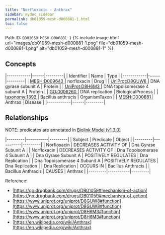 ```yaml
---
title: "Norfloxacin - Anthrax"
sidebar: mydoc_sidebar
permalink: db01059-mesh-d000881-1.html
toc: false 
---
```



Path ID: `DB01059_MESH_D000881_1`
{% include image.html url="images/db01059-mesh-d000881-1.png" file="db01059-mesh-d000881-1.png" alt="db01059-mesh-d000881-1" %}

## Concepts

|------------|------|---------|
| Identifier | Name | Type    |
|------------|------|---------|
| <a href="https://identifiers.org/MESH:D009643">MESH:D009643 </a> | norfloxacin | Drug |
| <a href="https://identifiers.org/UniProt:D8GUW8">UniProt:D8GUW8 </a> | DNA gyrase subunit A | Protein |
| <a href="https://identifiers.org/UniProt:D8H6M3">UniProt:D8H6M3 </a> | DNA topoisomerase 4 subunit A | Protein |
| <a href="https://identifiers.org/GO:0006260">GO:0006260 </a> | DNA replication | BiologicalProcess |
| <a href="https://identifiers.org/taxonomy:1392">taxonomy:1392 </a> | Bacillus anthracis | OrganismTaxon |
| <a href="https://identifiers.org/MESH:D000881">MESH:D000881 </a> | Anthrax | Disease |
|------------|------|---------|

## Relationships


NOTE: predicates are annotated in <a href="https://github.com/biolink/biolink-model/releases/tag/v1.3.0">Biolink Model (v1.3.0)</a>

|---------|-----------|---------|
| Subject | Predicate | Object  |
|---------|-----------|---------|
| Norfloxacin | DECREASES ACTIVITY OF | Dna Gyrase Subunit A |
| Norfloxacin | DECREASES ACTIVITY OF | Dna Topoisomerase 4 Subunit A |
| Dna Gyrase Subunit A | POSITIVELY REGULATES | Dna Replication |
| Dna Topoisomerase 4 Subunit A | POSITIVELY REGULATES | Dna Replication |
| Dna Replication | OCCURS IN | Bacillus Anthracis |
| Bacillus Anthracis | CAUSES | Anthrax |
|---------|-----------|---------|

Reference: 
  - [https://go.drugbank.com/drugs/DB01059#mechanism-of-action](https://go.drugbank.com/drugs/DB01059#mechanism-of-action)
  - [https://www.uniprot.org/uniprot/D8GUW8#function](https://www.uniprot.org/uniprot/D8GUW8#function)
  - [https://www.uniprot.org/uniprot/D8H6M3#function](https://www.uniprot.org/uniprot/D8H6M3#function)
  - [https://en.wikipedia.org/wiki/Anthrax](https://en.wikipedia.org/wiki/Anthrax)
